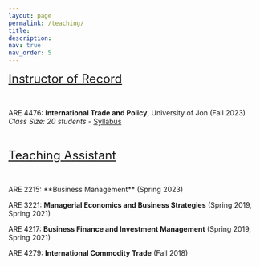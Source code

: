 ```yaml
---
layout: page
permalink: /teaching/
title: 
description: 
nav: true
nav_order: 5
---
```


<!-- <strong style="font-size: 22px;">Instructor of Record</strong> -->
<font size="5"><u> Instructor of Record </u></font>

<p>&nbsp;</p>

ARE 4476: **International Trade and Policy**, University of Jon (Fall 2023)\
*Class Size: 20 students* - [Syllabus](https://www.dropbox.com/scl/fi/baydir1lr6sxo8710neay/ARE4476_Syllabus_fall23.pdf?rlkey=sdderjw9ui4brcj0l49oywdxk&dl=0)



<p>&nbsp;</p>



<font size="5"><u> Teaching Assistant </u></font>
<p>&nbsp;</p>
ARE 2215: **Business Management** (Spring 2023)

ARE 3221: **Managerial Economics and Business Strategies** (Spring 2019, Spring 2021)

ARE 4217: **Business Finance and Investment Management** (Spring 2019, Spring 2021)

ARE 4279: **International Commodity Trade** (Fall 2018)
